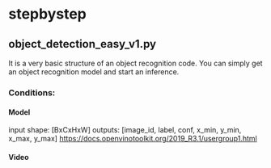 # stepbystep

## object_detection_easy_v1.py
It is a very basic structure of an object recognition code. You can simply get an object recognition model and start an inference.
### Conditions:
#### Model
input shape: [BxCxHxW]
outputs: [image_id, label, conf, x_min, y_min, x_max, y_max]
https://docs.openvinotoolkit.org/2019_R3.1/usergroup1.html
#### Video
